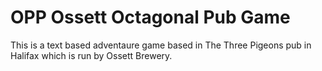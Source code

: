 # OPP Ossett Octagonal Pub Game

This is a text based adventaure game based in The Three Pigeons pub in Halifax which is run by Ossett Brewery.  